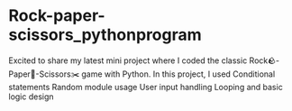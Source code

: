 # Rock-paper-scissors_pythonprogram
Excited to share my latest mini project where I coded the classic Rock🪨-Paper📄-Scissors✂️ game with Python. In this project, I used            Conditional statements                              Random module usage                                       User input handling                                     Looping and basic logic design 
